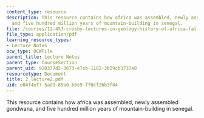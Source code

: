 ```yaml
---
content_type: resource
description: This resource contains how africa was assembled, newly assembled gondwana,
  and five hundred million years of mountain-building in senegal.
file: /courses/12-453-crosby-lectures-in-geology-history-of-africa-fall-2005/e04f4ef75ad985a0b6e9ff0cf2bb3f84_2_lecture2.pdf
file_type: application/pdf
learning_resource_types:
- Lecture Notes
ocw_type: OCWFile
parent_title: Lecture Notes
parent_type: CourseSection
parent_uid: 920377d2-3673-e7cb-1182-3b29cb3737a8
resourcetype: Document
title: 2_lecture2.pdf
uid: e04f4ef7-5ad9-85a0-b6e9-ff0cf2bb3f84
---
```

This resource contains how africa was assembled, newly assembled gondwana, and five hundred million years of mountain-building in senegal.

